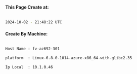 
   
#### This Page Create at:

```bash

2024-10-02 - 21:48:22 UTC

```

#### Create By Machine:

```bash

Host Name : fv-az692-301

platform  : Linux-6.8.0-1014-azure-x86_64-with-glibc2.35

Ip Local  : 10.1.0.46

```

